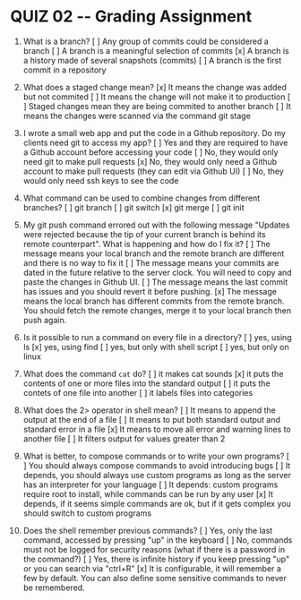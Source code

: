 # QUIZ 02 -- Grading Assignment

1. What is a branch?
[ ] Any group of commits could be considered a branch
[ ] A branch is a meaningful selection of commits
[x] A branch is a history made of several snapshots (commits)
[ ] A branch is the first commit in a repository

2. What does a staged change mean?
[x] It means the change was added but not commited
[ ] It means the change will not make it to production
[ ] Staged changes mean they are being commited to another branch
[ ] It means the changes were scanned via the command git stage

3. I wrote a small web app and put the code in a Github repository. Do my clients need git to access my app?
[ ] Yes and they are required to have a Github account before accessing your code
[ ] No, they would only need git to make pull requests
[x] No, they would only need a Github account to make pull requests (they can edit via Github UI)
[ ] No, they would only need ssh keys to see the code

4. What command can be used to combine changes from different branches?
[ ] git branch
[ ] git switch
[x] git merge
[ ] git init

5. My git push command errored out with the following message "Updates were rejected because the tip of your current branch is behind its remote counterpart". What is happening and how do I fix it?
[ ] The message means your local branch and the remote branch are different and there is no way to fix it
[ ] The message means your commits are dated in the future relative to the server clock. You will need to copy and paste the changes in Github UI.
[ ] The message means the last commit has issues and you should revert it before pushing.
[x] The message means the local branch has different commits from the remote branch. You should fetch the remote changes, merge it to your local branch then push again.

6. Is it possible to run a command on every file in a directory?
[ ] yes, using ls
[x] yes, using find
[ ] yes, but only with shell script
[ ] yes, but only on linux

7. What does the command `cat` do?
[ ] it makes cat sounds
[x] it puts the contents of one or more files into the standard output
[ ] it puts the contets of one file into another
[ ] it labels files into categories

8. What does the 2> operator in shell mean?
[ ] It means to append the output at the end of a file
[ ] It means to put both standard output and standard error in a file
[x] It means to move all error and warning lines to another file
[ ] It filters output for values greater than 2

9. What is better, to compose commands or to write your own programs?
[ ] You should always compose commands to avoid introducing bugs
[ ] It depends, you should always use custom programs as long as the server has an interpreter for your language
[ ] It depends: custom programs require root to install, while commands can be run by any user
[x] It depends, if it seems simple commands are ok, but if it gets complex you should switch to custom programs

10. Does the shell remember previous commands?
[ ] Yes, only the last command, accessed by pressing "up" in the keyboard
[ ] No, commands must not be logged for security reasons (what if there is a password in the command?)
[ ] Yes, there is infinite history if you keep pressing "up" or you can search via "ctrl+R"
[x] It is configurable, it will remember a few by default. You can also define some sensitive commands to never be remembered.